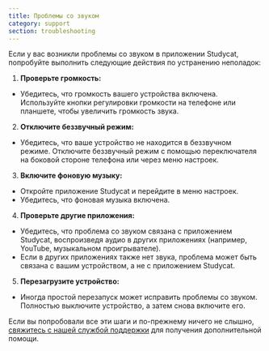 ```yaml
---
title: Проблемы со звуком
category: support 
section: troubleshooting
---
```

Если у вас возникли проблемы со звуком в приложении Studycat, попробуйте выполнить следующие действия по устранению неполадок:

1. **Проверьте громкость:**

* Убедитесь, что громкость вашего устройства включена. Используйте кнопки регулировки громкости на телефоне или планшете, чтобы увеличить громкость звука.
2. **Отключите беззвучный режим:**

* Убедитесь, что ваше устройство не находится в беззвучном режиме. Отключите беззвучный режим с помощью переключателя на боковой стороне телефона или через меню настроек.
3. **Включите фоновую музыку:**

* Откройте приложение Studycat и перейдите в меню настроек.
* Убедитесь, что фоновая музыка включена.
4. **Проверьте другие приложения:**

* Убедитесь, что проблема со звуком связана с приложением Studycat, воспроизведя аудио в других приложениях (например, YouTube, музыкальном проигрывателе).
* Если в других приложениях также нет звука, проблема может быть связана с вашим устройством, а не с приложением Studycat.
5. **Перезагрузите устройство:**

* Иногда простой перезапуск может исправить проблемы со звуком. Полностью выключите устройство, а затем снова включите его.

Если вы попробовали все эти шаги и по-прежнему ничего не слышно, [свяжитесь с нашей службой поддержки](https://help.Studycat.com/hc/en-us/requests/new) для получения дополнительной помощи.